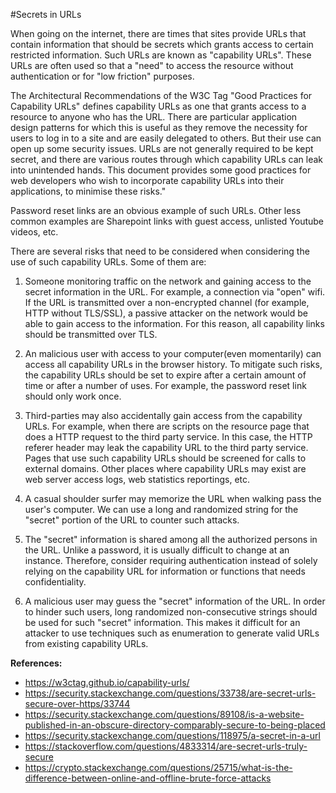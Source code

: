 #Secrets in URLs

When going on the internet, there are times that sites provide URLs that contain information that should be secrets which grants access to certain restricted information. Such URLs are known as "capability URLs". These URLs are often used so that a "need" to access the resource without authentication or for "low friction" purposes.

The Architectural Recommendations of the W3C Tag "Good Practices for Capability URLs" defines capability URLs as one that grants access to a resource to anyone who has the URL. There are particular application design patterns for which this is useful as they remove the necessity for users to log in to a site and are easily delegated to others. But their use can open up some security issues. URLs are not generally required to be kept secret, and there are various routes through which capability URLs can leak into unintended hands. This document provides some good practices for web developers who wish to incorporate capability URLs into their applications, to minimise these risks."

Password reset links are an obvious example of such URLs. Other less common examples are Sharepoint links with guest access, unlisted Youtube videos, etc.

There are several risks that need to be considered when considering the use of such capability URLs. Some of them are:

1) Someone monitoring traffic on the network and gaining access to the secret information in the URL. For example, a connection via "open" wifi. If the URL is transmitted over a non-encrypted channel (for example, HTTP without TLS/SSL), a passive attacker on the network would be able to gain access to the information. For this reason, all capability links should be transmitted over TLS.

2) An malicious user with access to your computer(even momentarily) can access all capability URLs in the browser history. To mitigate such risks, the capability URLs should be set to expire after a certain amount of time or after a number of uses. For example, the password reset link should only work once.

3) Third-parties may also accidentally gain access from the capability URLs. For example, when there are scripts on the resource page that does a HTTP request to the third party service. In this case, the HTTP referer header may leak the capability URL to the third party service. Pages that use such capability URLs should be screened for calls to external domains. Other places where capability URLs may exist are web server access logs, web statistics reportings, etc.

4) A casual shoulder surfer may memorize the URL when walking pass the user's computer. We can use a long and randomized string for the "secret" portion of the URL to counter such attacks. 

5) The "secret" information is shared among all the authorized persons in the URL. Unlike a password, it is usually difficult to change at an instance. Therefore, consider requiring authentication instead of solely relying on the capability URL for information or functions that needs confidentiality.

6) A malicious user may guess the "secret" information of the URL. In order to hinder such users, long randomized non-consecutive strings should be used for such "secret" information. This makes it difficult for an attacker to use techniques such as enumeration to generate valid URLs from existing capability URLs.

__References:__

* https://w3ctag.github.io/capability-urls/
* https://security.stackexchange.com/questions/33738/are-secret-urls-secure-over-https/33744
* https://security.stackexchange.com/questions/89108/is-a-website-published-in-an-obscure-directory-comparably-secure-to-being-placed
* https://security.stackexchange.com/questions/118975/a-secret-in-a-url
* https://stackoverflow.com/questions/4833314/are-secret-urls-truly-secure
* https://crypto.stackexchange.com/questions/25715/what-is-the-difference-between-online-and-offline-brute-force-attacks